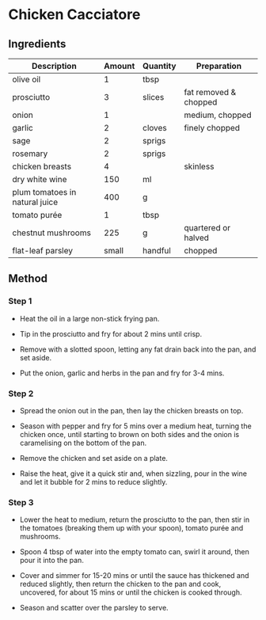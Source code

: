 # Chicken Cacciatore

## Ingredients

| Description | Amount | Quantity | Preparation |
| --- | --- | --- | --- |
| olive oil | 1 | tbsp | |
| prosciutto | 3 | slices | fat removed & chopped |
| onion | 1 | | medium, chopped |
| garlic | 2 | cloves | finely chopped |
| sage | 2 | sprigs | | 
| rosemary | 2 | sprigs 
| chicken breasts | 4 | | skinless |
| dry white wine | 150 | ml | |
| plum tomatoes in natural juice | 400 | g | |
| tomato purée | 1 | tbsp | |
| chestnut mushrooms | 225 | g | quartered or halved |
| flat-leaf parsley | small | handful | chopped |

## Method

### Step 1

* Heat the oil in a large non-stick frying pan.

* Tip in the prosciutto and fry for about 2 mins until crisp.

* Remove with a slotted spoon, letting any fat drain back into the pan, and set aside.

* Put the onion, garlic and herbs in the pan and fry for 3-4 mins.

### Step 2

* Spread the onion out in the pan, then lay the chicken breasts on top.

* Season with pepper and fry for 5 mins over a medium heat, turning the chicken once, until starting to brown on both sides and the onion is caramelising on the bottom of the pan.

* Remove the chicken and set aside on a plate.

* Raise the heat, give it a quick stir and, when sizzling, pour in the wine and let it bubble for 2 mins to reduce slightly.

### Step 3

* Lower the heat to medium, return the prosciutto to the pan, then stir in the tomatoes (breaking them up with your spoon), tomato purée and mushrooms.

* Spoon 4 tbsp of water into the empty tomato can, swirl it around, then pour it into the pan.

* Cover and simmer for 15-20 mins or until the sauce has thickened and reduced slightly, then return the chicken to the pan and cook, uncovered, for about 15 mins or until the chicken is cooked through.
  
* Season and scatter over the parsley to serve.
